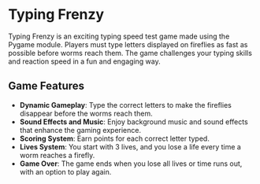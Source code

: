 # Typing Frenzy

Typing Frenzy is an exciting typing speed test game made using the Pygame module. Players must type letters displayed on fireflies as fast as possible before worms reach them. The game challenges your typing skills and reaction speed in a fun and engaging way.

## Game Features

- **Dynamic Gameplay**: Type the correct letters to make the fireflies disappear before the worms reach them.
- **Sound Effects and Music**: Enjoy background music and sound effects that enhance the gaming experience.
- **Scoring System**: Earn points for each correct letter typed.
- **Lives System**: You start with 3 lives, and you lose a life every time a worm reaches a firefly.
- **Game Over**: The game ends when you lose all lives or time runs out, with an option to play again.


